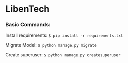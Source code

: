 # LibenTech
<h3>Basic Commands:</h3>

Install requirements:
`$ pip install -r requirements.txt`

Migrate Model:
`$ python manage.py migrate`

Create superuser:
`$ python manage.py createsuperuser`
